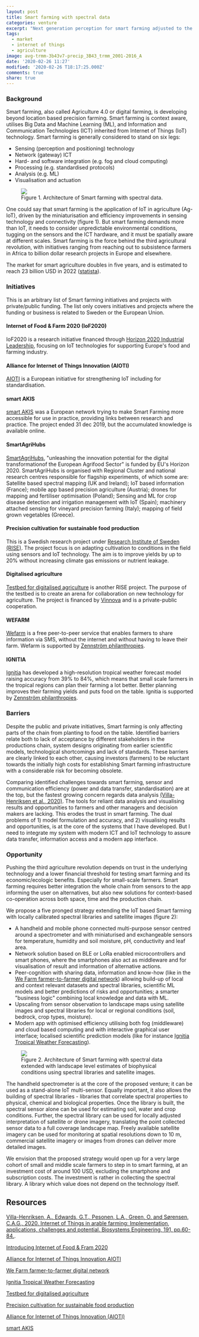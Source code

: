 ```yaml
---
layout: post
title: Smart farming with spectral data
categories: venture
excerpt: "Next generation perception for smart farming adjusted to the local landscape with handheld spectrometer and miniaturised sensors connected to mobile phone."
tags:
  - market
  - internet of things
  - agriculture
image: avg-trmm-3b43v7-precip_3B43_trmm_2001-2016_A
date: '2020-02-26 11:27'
modified: '2020-02-26 T18:17:25.000Z'
comments: true
share: true
---
```


### Background

Smart farming, also called Agriculture 4.0 or digital farming, is developing beyond location based precision farming. Smart farming is context aware, utilises Big Data and Machine Learning (ML), and Information and Communication Technologies (ICT) inherited from Internet of Things (IoT) technology. Smart farming is generally considered to stand on six legs:

- Sensing (perception and positioning) technology
- Network (gateway) ICT
- Hard- and software integration (e.g. fog and cloud computing)
- Processing (e.g. standardised protocols)
- Analysis (e.g. ML)
- Visualisation and actuation

<figure>
<img src="../../images/IoT_architecture.png">
<figcaption> Figure 1. Architecture of Smart farming with spectral data.</figcaption>
</figure>

One could say that smart farming is the application of IoT in agriculture (Ag-IoT), driven by the miniaturisation and efficiency improvements in sensing technology and connectivity (figure 1). But smart farming demands more than IoT, it needs to consider unpredictable environmental conditions, tugging on the sensors and the ICT hardware, and it must be spatially aware at different scales. Smart farming is the force behind the third agricultural revolution, with initiatives ranging from reaching out to subsistence farmers in Africa to billion dollar research projects in Europe and elsewhere.

The market for smart agriculture doubles in five years, and is estimated to reach 23 billion USD in 2022 ([statista](https://www.statista.com/statistics/720062/market-value-smart-agriculture-worldwide/)).

### Initiatives

This is an arbitrary list of Smart farming initiatives and projects with private/public funding. The list only covers initiatives and projects where the funding or business is related to Sweden or the European Union.

#### Internet of Food & Farm 2020 (IoF2020)

IoF2020 is a research initiative financed through [Horizon 2020 Industrial Leadership](https://www.iof2020.eu), focusing on IoT technologies for supporting Europe's food and farming industry.

####  Alliance for Internet of Things Innovation (AIOTI)

[AIOTI](https://aioti.eu/) is a European initiative for strengthening IoT including for standardisation.

#### smart AKIS

[smart AKIS](https://www.smart-akis.com) was a European network trying to make Smart Farming more accessible for use in practice, providing links between research and practice. The project ended 31 dec 2019, but the accumulated knowledge is available online.

#### SmartAgriHubs

[SmartAgriHubs](https://smartagrihubs.eu), "unleashing the innovation potential for the digital transformationof the European Agrifood Sector" is funded by EU's Horizon 2020. SmartAgriHubs is organised with Regional Cluster and national research centres responsible for flagship experiments, of which some are: Satellite based spectral mapping (UK and Ireland); IoT based information (France); mobile app based precision agriculture (Austria); drones for mapping and fertiliser optimisation (Poland); Sensing and ML for crop disease detection and irrigation management with IoT (Spain);  machinery attached sensing for vineyard precision farming (Italy); mapping of field grown vegetables (Greece).

#### Precision cultivation for sustainable food production

This is a Swedish research project under [Research Institute of Sweden (RISE)](https://www.ri.se/en/our-stories/precision-cultivation-sustainable-food-production). The project focus is on adapting cultivation to conditions in the field using sensors and IoT technology. The aim is to improve yields by up to 20% without increasing climate gas emissions or nutrient leakage.

#### Digitalised agriculture

[Testbed for digitalised agriculture](https://www.ri.se/en/what-we-do/projects/testbed-digitalised-agriculture) is another RISE project. The purpose of the testbed is to create an arena for collaboration on new technology for agriculture. The project is financed by [Vinnova](https://www.vinnova.se/en/) and is a private-public cooperation.

#### WEFARM

[Wefarm](https://wefarm.co) is a free peer-to-peer service that enables farmers to share information via SMS, without the internet and without having to leave their farm. Wefarm is supported by [Zennström philanthropies](https://www.zennstrom.org).

#### IGNITIA

[Ignitia](https://www.ignitia.se) has developed a high-resolution tropical weather forecast model raising accuracy from 39% to 84%, which means that small scale farmers in the tropical regions can plan their farming a lot better. Better planning improves their farming yields and puts food on the table. Ignitia is supported by [Zennström philanthropies](https://www.zennstrom.org).

### Barriers

Despite the public and private initiatives, Smart farming is only affecting parts of the chain from planting to food on the table. Identified barriers relate both to lack of acceptance by different stakeholders in the productions chain, system designs originating from earlier scientific models, technological shortcomings and lack of standards. These barriers are clearly linked to each other, causing investors (farmers) to be reluctant towards the initially high costs for establishing Smart farming infrastructure with a considerable risk for becoming obsolete.

Comparing identified challenges towards smart farming, sensor and communication efficiency (power and data transfer, standardisation) are at the top, but the fastest growing concern regards data analysis [(Villa-Henriksen et al., 2020)](https://www.sciencedirect.com/science/article/pii/S1537511020300039). The tools for reliant data analysis and visualising results and opportunities to farmers and other managers and decision makers are lacking. This erodes the trust in smart farming. The dual problems of 1) model formulation and accuracy, and 2) visualising results and opportunities, is at the core of the systems that I have developed. But I need to integrate my system with modern ICT and IoT technology to assure data transfer, information access and a modern app interface.

### Opportunity

Pushing the third agriculture revolution depends on trust in the underlying technology and a lower financial threshold for testing smart farming and its economic/ecologic benefits. Especially for small-scale farmers. Smart farming requires better integration the whole chain from sensors to the app informing the user on alternatives, but also new solutions for context-based co-operation across both space, time and the production chain.

We propose a five pronged strategy extending the IoT based Smart farming with locally calibrated spectral libraries and satellite images (figure 2):

- A handheld and mobile phone connected multi-purpose sensor centred around a spectrometer and with miniaturised and exchangeable sensors for temperature, humidity and soil moisture, pH, conductivity and leaf area.
- Network solution based on BLE or LoRa enabled microcontrollers and smart phones, where the smartphones also act as middleware and for visualisation of result and information of alternative actions.
- Peer-cognition with sharing data, information and know-how (like in the [We Farm farmer-to-farmer digital network](https://wefarm.co)) allowing build-up of local and context relevant datasets and spectral libraries, scientific ML models and better predictions of risks and opportunities; a smarter "business logic" combining local knowledge and data with ML.
- Upscaling from sensor observation to landscape maps using satellite images and spectral libraries for local or regional conditions (soil, bedrock, crop types, moisture).
- Modern app with optimised efficiency utilising both fog (middleware) and cloud based computing and with interactive graphical user interface; localised scientific prediction models (like for instance [Ignitia Tropical Weather Forecasting](https://www.ignitia.se)).

<figure>
<img src="../../images/geoimagine_architecture.png">
<figcaption> Figure 2. Architecture of Smart farming with spectral data extended with landscape level estimates of biophysical conditions using spectral libraries and satellite images.</figcaption>
</figure>

The handheld spectrometer is at the core of the proposed venture; it can be used as a stand-alone IoT multi-sensor. Equally important, it also allows the building of spectral libraries \- libraries that correlate spectral properties to physical, chemical and biological properties. Once the library is built, the spectral sensor alone can be used for estimating soil, water and crop conditions. Further, the spectral library can be used for locally adjusted interpretation of satellite or drone imagery, translating the point collected sensor data to a full coverage landscape map. Freely available satellite imagery can be used for monitoring at spatial resolutions down to 10 m, commercial satellite imagery or images from drones can deliver more detailed images.

We envision that the proposed strategy would open up for a very large cohort of small and middle scale farmers to step in to smart farming, at an investment cost of around 100 USD, excluding the smartphone and subscription costs. The investment is rather in collecting the spectral library. A library which value does not depend on the technology itself.

## Resources

[Villa-Henriksen, A., Edwards, G.T., Pesonen, L.A., Green, O. and Sørensen, C.A.G., 2020. Internet of Things in arable farming: Implementation, applications, challenges and potential. Biosystems Engineering, 191, pp.60-84.](https://doi.org/10.1016/j.biosystemseng.2019.12.013).

[Introducing Internet of Food & Fram 2020](https://www.iof2020.eu/about)

[Alliance for Internet of Things Innovation AIOTI](https://aioti.eu/)

[We Farm farmer-to-farmer digital network](https://wefarm.co)

[Ignitia Tropical Weather Forecasting](https://www.ignitia.se)

[Testbed for digitalised agriculture](https://www.ri.se/en/what-we-do/projects/testbed-digitalised-agriculture)

[Precision cultivation for sustainable food production](https://www.ri.se/en/what-we-do/projects/testbed-digitalised-agriculture)

[Alliance for Internet of Things Innovation (AIOTI)](https://aioti.eu/)

[smart AKIS](https://www.smart-akis.com)
